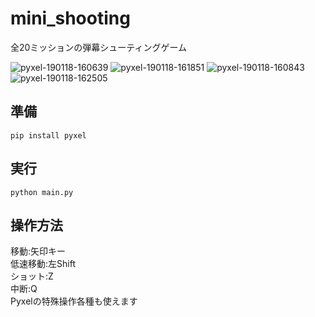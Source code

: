 # mini_shooting
全20ミッションの弾幕シューティングゲーム

![pyxel-190118-160639](https://user-images.githubusercontent.com/25942568/51371343-394fd900-1b3d-11e9-8bab-612840a8085f.png)
![pyxel-190118-161851](https://user-images.githubusercontent.com/25942568/51371342-394fd900-1b3d-11e9-9540-3cb512b093a4.png)
![pyxel-190118-160843](https://user-images.githubusercontent.com/25942568/51371332-381eac00-1b3d-11e9-88da-49d1492f587a.png)
![pyxel-190118-162505](https://user-images.githubusercontent.com/25942568/51371489-a1062400-1b3d-11e9-855b-fcd577fd1e80.png)

## 準備
`pip install pyxel`  

## 実行
`python main.py`

## 操作方法
移動:矢印キー  
低速移動:左Shift  
ショット:Z  
中断:Q  
Pyxelの特殊操作各種も使えます
